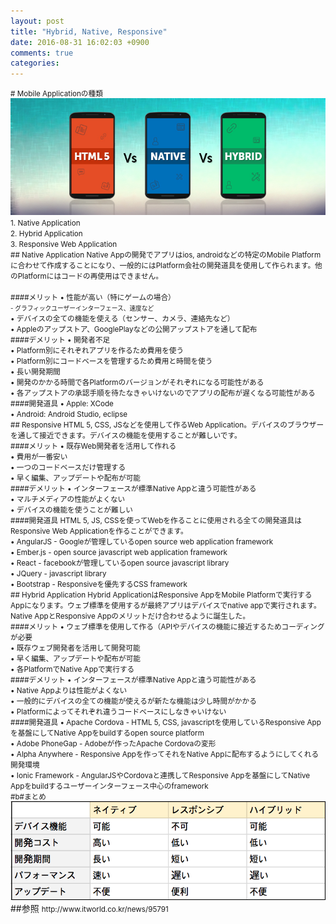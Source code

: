 ```yaml
---
layout: post
title: "Hybrid, Native, Responsive"
date: 2016-08-31 16:02:03 +0900
comments: true
categories:
---
```

<small>
# Mobile Applicationの種類
<img src="/images/threeApps.jpg"><br>
1. Native Application<br>
2. Hybrid Application<br>
3. Responsive Web Application<br>
## Native Application
Native Appの開発でアプリはios, androidなどの特定のMobile Platformに合わせて作成することになり、一般的にはPlatform会社の開発道具を使用して作られます。他のPlatformにはコードの再使用はできません。<br><br>
####メリット
• 性能が高い（特にゲームの場合）<br>
<small>- グラフィックユーザーインターフェース、速度など</small><br>
• デバイスの全ての機能を使える（センサー、カメラ、連絡先など）<br>
• Appleのアップストア、GooglePlayなどの公開アップストアを通して配布<br>
####デメリット
• 開発者不足<br>
• Platform別にそれぞれアプリを作るため費用を使う<br>
• Platform別にコードベースを管理するため費用と時間を使う<br>
• 長い開発期間<br>
• 開発のかかる時間で各Platformのバージョンがそれぞれになる可能性がある<br>
• 各アップストアの承認手順を待たなきゃいけないのでアプリの配布が遅くなる可能性がある<br>
####開発道具
• Apple: XCode<br>
• Android: Android Studio, eclipse<br>
## Responsive
HTML 5, CSS, JSなどを使用して作るWeb Application。デバイスのブラウザーを通して接近できます。デバイスの機能を使用することが難しいです。<br>
####メリット
• 既存Web開発者を活用して作れる<br>
• 費用が一番安い<br>
• 一つのコードベースだけ管理する<br>
• 早く編集、アップデートや配布が可能<br>
####デメリット
• インターフェースが標準Native Appと違う可能性がある<br>
• マルチメディアの性能がよくない<br>
• デバイスの機能を使うことが難しい<br>
####開発道具
HTML 5, JS, CSSを使ってWebを作ることに使用される全ての開発道具はResponsive Web Applicationを作ることができます。<br>
• AngularJS - Googleが管理しているopen source web application framework<br>
• Ember.js - open source javascript web application framework<br>
• React - facebookが管理しているopen source javascript library<br>
• JQuery - javascript library<br>
• Bootstrap - Responsiveを優先するCSS framework<br>
## Hybrid Application
Hybrid ApplicationはResponsive AppをMobile Platformで実行するAppになります。ウェブ標準を使用するが最終アプリはデバイスでnative appで実行されます。Native AppとResponsive Appのメリットだけ合わせるように誕生した。<br>
####メリット
• ウェブ標準を使用して作る（APIやデバイスの機能に接近するためコーディングが必要<br>
• 既存ウェブ開発者を活用して開発可能<br>
• 早く編集、アップデートや配布が可能<br>
• 各PlatformでNative Appで実行する<br>
####デメリット
• インターフェースが標準Native Appと違う可能性がある<br>
• Native Appよりは性能がよくない<br>
• 一般的にデバイスの全ての機能が使えるが新たな機能は少し時間がかかる<br>
• Platformによってそれぞれ違うコードベースにしなきゃいけない<br>
####開発道具
• Apache Cordova - HTML 5, CSS, javascriptを使用しているResponsive Appを基盤にしてNative Appをbuildするopen source platform<br>
• Adobe PhoneGap - Adobeが作ったApache Cordovaの変形<br>
• Alpha Anywhere - Responsive Appを作ってそれをNative Appに配布するようにしてくれる開発環境<br>
• Ionic Framework - AngularJSやCordovaと連携してResponsive Appを基盤にしてNative Appをbuildするユーザーインターフェース中心のframework<br>
#b#まとめ
<img src="/images/chart_apps.png">

</small>
##参照
<small>
http://www.itworld.co.kr/news/95791


</small>
